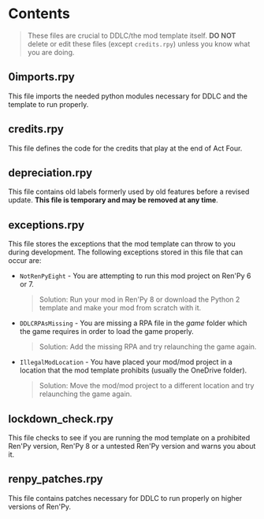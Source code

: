 # Contents
> These files are crucial to DDLC/the mod template itself. **DO NOT** delete or edit these files (except `credits.rpy`) unless you know what you are doing.

## 0imports.rpy
This file imports the needed python modules necessary for DDLC and the template to run properly.

## credits.rpy
This file defines the code for the credits that play at the end of Act Four.

## depreciation.rpy
This file contains old labels formerly used by old features before a revised update. **This file is temporary and may be removed at any time**.

## exceptions.rpy
This file stores the exceptions that the mod template can throw to you during development. The following exceptions stored in this file that can occur are:

- `NotRenPyEight` - You are attempting to run this mod project on Ren'Py 6 or 7.
   > Solution: Run your mod in Ren'Py 8 or download the Python 2 template and make your mod from scratch with it.
- `DDLCRPAsMissing` - You are missing a RPA file in the *game* folder which the game requires in order to load the game properly. 
   > Solution: Add the missing RPA and try relaunching the game again.
- `IllegalModLocation` - You have placed your mod/mod project in a location that the mod template prohibits (usually the OneDrive folder). 
   > Solution: Move the mod/mod project to a different location and try relaunching the game again.

## lockdown_check.rpy
This file checks to see if you are running the mod template on a prohibited Ren'Py version, Ren'Py 8 or a untested Ren'Py version and warns you about it.

## renpy_patches.rpy
This file contains patches necessary for DDLC to run properly on higher versions of Ren'Py.